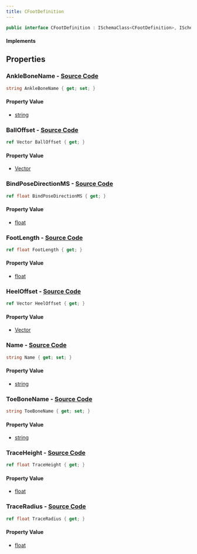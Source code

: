 ```yaml
---
title: CFootDefinition
---
```


```csharp
public interface CFootDefinition : ISchemaClass<CFootDefinition>, ISchemaField, ISchemaClass, INativeHandle
```

#### Implements

## Properties

### **AnkleBoneName** - [Source Code](https://github.com/swiftly-solution/swiftlys2/blob/main/managed/src/SwiftlyS2.Generated/Schemas/Interfaces/CFootDefinition.cs#L18)

```csharp
string AnkleBoneName { get; set; }
```

#### Property Value

- [string](https://learn.microsoft.com/dotnet/api/system.string)

### **BallOffset** - [Source Code](https://github.com/swiftly-solution/swiftlys2/blob/main/managed/src/SwiftlyS2.Generated/Schemas/Interfaces/CFootDefinition.cs#L22)

```csharp
ref Vector BallOffset { get; }
```

#### Property Value

- [Vector](/docs/api/shared/natives/vector)

### **BindPoseDirectionMS** - [Source Code](https://github.com/swiftly-solution/swiftlys2/blob/main/managed/src/SwiftlyS2.Generated/Schemas/Interfaces/CFootDefinition.cs#L28)

```csharp
ref float BindPoseDirectionMS { get; }
```

#### Property Value

- [float](https://learn.microsoft.com/dotnet/api/system.single)

### **FootLength** - [Source Code](https://github.com/swiftly-solution/swiftlys2/blob/main/managed/src/SwiftlyS2.Generated/Schemas/Interfaces/CFootDefinition.cs#L26)

```csharp
ref float FootLength { get; }
```

#### Property Value

- [float](https://learn.microsoft.com/dotnet/api/system.single)

### **HeelOffset** - [Source Code](https://github.com/swiftly-solution/swiftlys2/blob/main/managed/src/SwiftlyS2.Generated/Schemas/Interfaces/CFootDefinition.cs#L24)

```csharp
ref Vector HeelOffset { get; }
```

#### Property Value

- [Vector](/docs/api/shared/natives/vector)

### **Name** - [Source Code](https://github.com/swiftly-solution/swiftlys2/blob/main/managed/src/SwiftlyS2.Generated/Schemas/Interfaces/CFootDefinition.cs#L16)

```csharp
string Name { get; set; }
```

#### Property Value

- [string](https://learn.microsoft.com/dotnet/api/system.string)

### **ToeBoneName** - [Source Code](https://github.com/swiftly-solution/swiftlys2/blob/main/managed/src/SwiftlyS2.Generated/Schemas/Interfaces/CFootDefinition.cs#L20)

```csharp
string ToeBoneName { get; set; }
```

#### Property Value

- [string](https://learn.microsoft.com/dotnet/api/system.string)

### **TraceHeight** - [Source Code](https://github.com/swiftly-solution/swiftlys2/blob/main/managed/src/SwiftlyS2.Generated/Schemas/Interfaces/CFootDefinition.cs#L30)

```csharp
ref float TraceHeight { get; }
```

#### Property Value

- [float](https://learn.microsoft.com/dotnet/api/system.single)

### **TraceRadius** - [Source Code](https://github.com/swiftly-solution/swiftlys2/blob/main/managed/src/SwiftlyS2.Generated/Schemas/Interfaces/CFootDefinition.cs#L32)

```csharp
ref float TraceRadius { get; }
```

#### Property Value

- [float](https://learn.microsoft.com/dotnet/api/system.single)

